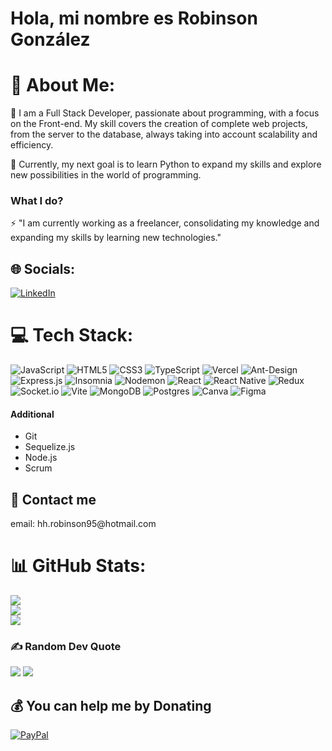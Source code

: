 <h1>Hola, mi nombre es Robinson González</h1>

# 💫 About Me:
🔭 I am a Full Stack Developer, passionate about programming, with a focus on the Front-end. My skill covers the creation of complete web projects, from the server to the database, always taking into account scalability and efficiency.<br>

🌱 Currently, my next goal is to learn Python to expand my skills and explore new possibilities in the world of programming.<br>

<h3>What I do?</h3>
⚡ "I am currently working as a freelancer, consolidating my knowledge and expanding my skills by learning new technologies."<br>

## 🌐 Socials:

[![LinkedIn](https://img.shields.io/badge/LinkedIn-%230077B5.svg?logo=linkedin&logoColor=white)](https://linkedin.com/in/www.linkedin.com/in/robinson-gonzález-661073188) 

# 💻 Tech Stack:

![JavaScript](https://img.shields.io/badge/javascript-%23323330.svg?style=for-the-badge&logo=javascript&logoColor=%23F7DF1E) ![HTML5](https://img.shields.io/badge/html5-%23E34F26.svg?style=for-the-badge&logo=html5&logoColor=white) ![CSS3](https://img.shields.io/badge/css3-%231572B6.svg?style=for-the-badge&logo=css3&logoColor=white) ![TypeScript](https://img.shields.io/badge/typescript-%23007ACC.svg?style=for-the-badge&logo=typescript&logoColor=white) ![Vercel](https://img.shields.io/badge/vercel-%23000000.svg?style=for-the-badge&logo=vercel&logoColor=white) ![Ant-Design](https://img.shields.io/badge/-AntDesign-%230170FE?style=for-the-badge&logo=ant-design&logoColor=white) ![Express.js](https://img.shields.io/badge/express.js-%23404d59.svg?style=for-the-badge&logo=express&logoColor=%2361DAFB) ![Insomnia](https://img.shields.io/badge/Insomnia-black?style=for-the-badge&logo=insomnia&logoColor=5849BE) ![Nodemon](https://img.shields.io/badge/NODEMON-%23323330.svg?style=for-the-badge&logo=nodemon&logoColor=%BBDEAD) ![React](https://img.shields.io/badge/react-%2320232a.svg?style=for-the-badge&logo=react&logoColor=%2361DAFB) ![React Native](https://img.shields.io/badge/react_native-%2320232a.svg?style=for-the-badge&logo=react&logoColor=%2361DAFB) ![Redux](https://img.shields.io/badge/redux-%23593d88.svg?style=for-the-badge&logo=redux&logoColor=white) ![Socket.io](https://img.shields.io/badge/Socket.io-black?style=for-the-badge&logo=socket.io&badgeColor=010101) ![Vite](https://img.shields.io/badge/vite-%23646CFF.svg?style=for-the-badge&logo=vite&logoColor=white) ![MongoDB](https://img.shields.io/badge/MongoDB-%234ea94b.svg?style=for-the-badge&logo=mongodb&logoColor=white) ![Postgres](https://img.shields.io/badge/postgres-%23316192.svg?style=for-the-badge&logo=postgresql&logoColor=white) ![Canva](https://img.shields.io/badge/Canva-%2300C4CC.svg?style=for-the-badge&logo=Canva&logoColor=white) ![Figma](https://img.shields.io/badge/figma-%23F24E1E.svg?style=for-the-badge&logo=figma&logoColor=white)

<h4>Additional</h4>
<ul>
  <li>Git</li>
  <li>Sequelize.js</li>
  <li>Node.js</li>
  <li>Scrum</li>
</ul>

<h2>💬 Contact me</h2>
<p style="text-decoration: none">email: hh.robinson95@hotmail.com</p>

# 📊 GitHub Stats:
![](https://github-readme-stats.vercel.app/api?username=SRobinsonGonzalez&theme=dark&hide_border=true&include_all_commits=false&count_private=true)<br/>
![](https://github-readme-streak-stats.herokuapp.com/?user=SRobinsonGonzalez&theme=dark&hide_border=true)<br/>
![](https://github-readme-stats.vercel.app/api/top-langs/?username=SRobinsonGonzalez&theme=dark&hide_border=true&include_all_commits=false&count_private=true&layout=compact)

### ✍️ Random Dev Quote

![](https://quotes-github-readme.vercel.app/api?type=horizontal&theme=radical)
[![](https://visitcount.itsvg.in/api?id=SRobinsonGonzalez&icon=0&color=0)](https://visitcount.itsvg.in)

  ## 💰 You can help me by Donating
  
  [![PayPal](https://img.shields.io/badge/PayPal-00457C?style=for-the-badge&logo=paypal&logoColor=white)](https://paypal.me/https://paypal.me/RobinsonHH4?country.x=CO&locale.x=es_XC) 
